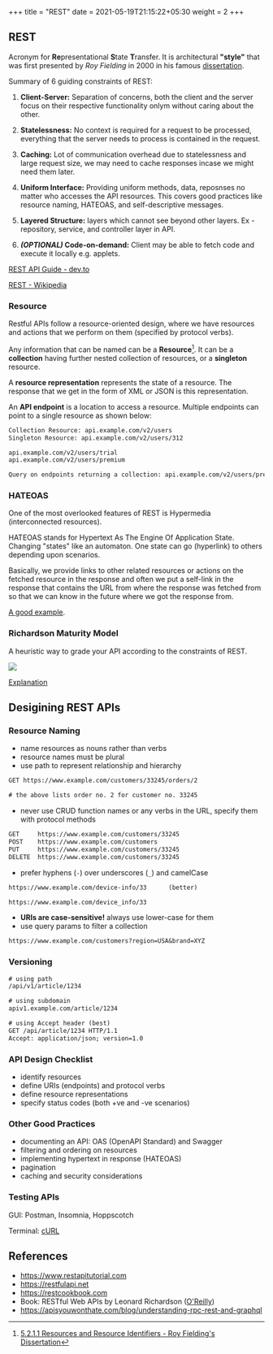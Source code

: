 +++
title = "REST"
date = 2021-05-19T21:15:22+05:30
weight = 2
+++

## REST
Acronym for **Re**presentational **S**tate **T**ransfer. It is architectural **"style"** that was first presented by _Roy Fielding_ in 2000 in his famous [dissertation](https://www.ics.uci.edu/~fielding/pubs/dissertation/rest_arch_style.htm).

Summary of 6 guiding constraints of REST:
1) **Client-Server:** Separation of concerns, both the client and  the server focus on their respective functionality onlym without caring about the other.

2) **Statelessness:** No context is required for a request to be processed, everything that the server needs to process is contained in the request.

3) **Caching:** Lot of communication overhead due to statelessness and large request size, we may need to cache responses incase we might need them later.

4) **Uniform Interface:** Providing uniform methods, data, reposnses no matter who accesses the API resources. This covers good practices like resource naming, HATEOAS, and self-descriptive messages.

5) **Layered Structure:** layers which cannot see beyond other layers. Ex - repository, service, and controller layer in API.

6) **_(OPTIONAL)_ Code-on-demand:** Client may be able to fetch code and execute it locally e.g. applets. 

[REST API Guide - dev.to](https://dev.to/drminnaar/rest-api-guide-14n2)

[REST - Wikipedia](https://en.wikipedia.org/wiki/Representational_state_transfer)

### Resource
Restful APIs follow a resource-oriented design, where we have resources and actions that we perform on them (specified by protocol verbs).

Any information that can be named can be a **Resource**[^1]. It can be a **collection** having further nested collection of resources, or a **singleton** resource.

A **resource representation** represents the state of a resource. The response that we get in the form of XML or JSON is this representation.

An **API endpoint** is a location to access a resource. Multiple endpoints can point to a single resource as shown below:
```txt
Collection Resource: api.example.com/v2/users
Singleton Resource: api.example.com/v2/users/312

api.example.com/v2/users/trial
api.example.com/v2/users/premium

Query on endpoints returning a collection: api.example.com/v2/users/premium?sort=name
```

[^1]: [5.2.1.1 Resources and Resource Identifiers - Roy Fielding's Dissertation](https://www.ics.uci.edu/~fielding/pubs/dissertation/rest_arch_style.htm#sec_5_2_1_1:~:text=Any%20information%20that%20can%20be%20named%20can%20be%20a%20resource%3A%20a%20document%20or%20image%2C%20a%20temporal%20service%20(e.g.%20%22today%27s%20weather%20in%20Los%20Angeles%22)%2C%20a%20collection%20of%20other%20resources%2C%20a%20non%2Dvirtual%20object%20(e.g.%20a%20person)%2C%20and%20so%20on.)

### HATEOAS
One of the most overlooked features of REST is Hypermedia (interconnected resources). 

HATEOAS stands for Hypertext As The Engine Of Application State. Changing "states" like an automaton. One state can go (hyperlink) to others depending upon scenarios.

Basically, we provide links to other related resources or actions on the fetched resource in the response and often we put a self-link in the response that contains the URL from where the response was fetched from so that we can know in the future where we got the response from.

[A good example](https://restcookbook.com/Basics/hateoas/).

### Richardson Maturity Model
A heuristic way to grade your API according to the constraints of REST.

![](https://restfulapi.net/wp-content/uploads/Richardson-Maturity-Model.jpg)

[Explanation](https://restfulapi.net/richardson-maturity-model/)

## Desigining REST APIs

### Resource Naming
- name resources as nouns rather than verbs
- resource names must be plural
- use path to represent relationship and hierarchy
```txt
GET https://www.example.com/customers/33245/orders/2

# the above lists order no. 2 for customer no. 33245
```
- never use CRUD function names or any verbs in the URL, specify them with protocol methods
```txt
GET  	https://www.example.com/customers/33245
POST 	https://www.example.com/customers
PUT	 	https://www.example.com/customers/33245
DELETE  https://www.example.com/customers/33245
```
- prefer hyphens (`-`) over underscores (`_`) and camelCase 
```txt
https://www.example.com/device-info/33 		(better)

https://www.example.com/device_info/33
```
- **URIs are case-sensitive!** always use lower-case for them
- use query params to filter a collection
```txt
https://www.example.com/customers?region=USA&brand=XYZ
```

### Versioning
```txt
# using path
/api/v1/article/1234

# using subdomain
apiv1.example.com/article/1234

# using Accept header (best)
GET /api/article/1234 HTTP/1.1
Accept: application/json; version=1.0
```
### API Design Checklist
- identify resources
- define URIs (endpoints) and protocol verbs
- define resource representations
- specify status codes (both +ve and -ve scenarios)

### Other Good Practices
- documenting an API: OAS (OpenAPI Standard) and Swagger
- filtering and ordering on resources
- implementing hypertext in response (HATEOAS)
- pagination
- caching and security considerations

### Testing APIs
GUI: Postman, Insomnia, Hoppscotch

Terminal: [cURL](/linux-and-tools/curl/)

## References
- https://www.restapitutorial.com
- https://restfulapi.net
- https://restcookbook.com
- Book: RESTful Web APIs by Leonard Richardson ([O'Reilly](https://www.oreilly.com/library/view/restful-web-apis/9781449359713/))
- https://apisyouwonthate.com/blog/understanding-rpc-rest-and-graphql
